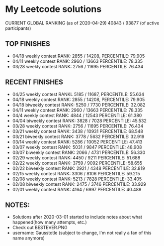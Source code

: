 # My Leetcode solutions 

CURRENT GLOBAL RANKING (as of 2020-04-29)
40843 / 93877 (of active participants)

## TOP FINISHES
- 04/18 weekly contest  RANK: 2855 / 14208, PERCENTILE: 79.905
- 04/11 weekly contest  RANK: 2960 / 13663 PERCENTILE: 78.335
- 03/28 weekly contest  RANK: 2756 / 11695 PERCENTILE: 76.434

## RECENT FINISHES
- 04/25 weekly contest RANKL 5185 / 11687, PERCENTILE: 55.634
- 04/18 weekly contest  RANK: 2855 / 14208, PERCENTILE: 79.905
- 04/18 biweekly contest  RANK: 5250 / 7730 PERCENTILE: 32.082
- 04/11 weekly contest  RANK: 2960 / 13663 PERCENTILE: 78.335
- 04/4 weekly contest  RANK: 4844 / 12543 PERCENTILE: 61.380
- 04/04 biweekly contest  RANK: 3828 / 7028 PERCENTILE: 45.532
- 03/28 weekly contest  RANK: 2756 / 11695 PERCENTILE: 76.434
- 03/21 weekly contest  RANK: 3438 / 10931 PERCENTILE: 68.548
- 03/21 biweekly contest  RANK: 3778 / 5632 PERCENTILE: 32.919
- 03/14 weekly contest  RANK: 5286 / 10052 PERCENTILE: 47.413
- 03/07 weekly contest  RANK: 5031 / 9847 PERCENTILE: 48.908
- 03/07 biweekly contest  RANK: 2066 / 4731 PERCENTILE: 56.330
- 02/29 weekly contest  RANK: 4450 / 9211 PERCENTILE: 51.688
- 02/22 weekly contest  RANK: 3759 / 9092 PERCENTILE: 58.655
- 02/22 biweekly contest  RANK: 2921 / 4348 PERCENTILE: 32.819
- 02/15 weekly contest  RANK: 3306 / 8106 PERCENTILE: 59.215
- 02/08 weekly contest  RANK: 5213 / 7828 PERCENTILE: 33.405
- 02/08 biweekly contest  RANK: 2475 / 3746 PERCENTILE: 33.929
- 02/01 weekly contest  RANK: 4164 / 6997 PERCENTILE: 40.488

## NOTES:
- Solutions after 2020-03-01 started to include notes about what happened(how many attempts, etc.)
- Check out BESTEVER.PNG
- username: Gausstotle (subject to change, I'm not really a fan of this name anymore)
